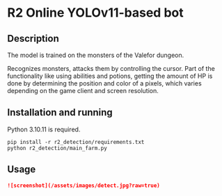 # R2 Online YOLOv11-based bot

## Description

The model is trained on the monsters of the Valefor dungeon.

Recognizes monsters, attacks them by controlling the cursor.
Part of the functionality like using abilities and potions, getting the amount of HP is done by determining the position and color of a pixels, 
which varies depending on the game client and screen resolution.

## Installation and running

Python 3.10.11 is required.
```
pip install -r r2_detection/requirements.txt
python r2_detection/main_farm.py
```

## Usage

```md
![screenshot](/assets/images/detect.jpg?raw=true)
```
